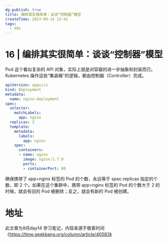 ```yaml
---
dg-publish: true
title: 编排其实很简单：谈谈“控制器”模型
createTime: 2023-09-14 23:41
tags:
  - k8s
---
```

# 16 | 编排其实很简单：谈谈“控制器”模型

Pod 这个看似复杂的 API 对象，实际上就是对容器的进一步抽象和封装而已。Kubernetes 操作这些“集装箱”的逻辑，都由控制器（Controller）完成。

```yml
apiVersion: apps/v1
kind: Deployment
metadata:
  name: nginx-deployment
spec:
  selector:
    matchLabels:
      app: nginx
  replicas: 2
  template:
    metadata:
      labels:
        app: nginx
    spec:
      containers:
      - name: nginx
        image: nginx:1.7.9
        ports:
        - containerPort: 80

```

确保携带了 app=nginx 标签的 Pod 的个数，永远等于 spec.replicas 指定的个数，即 2 个。如果在这个集群中，携带 app=nginx 标签的 Pod 的个数大于 2 的时候，就会有旧的 Pod 被删除；反之，就会有新的 Pod 被创建。


# 地址

此文章为9月day14 学习笔记，内容来源于极客时间《https://time.geekbang.org/column/article/40583》